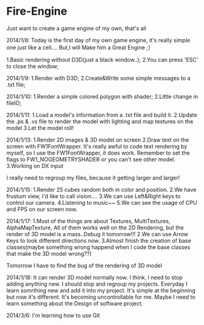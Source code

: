Fire-Engine
===========

Just want to create a game engine of my own, that's all

2014/1/8:
  Today is the first day of my own game engine, it's really simple one just like a cell.... 
  But,I will Make him a Great Engine ;）
  
  1.Basic rendering without D3D(just a black window..);
  2.You can press 'ESC' to close the window;
  
2014/1/9:
  1.Render with D3D;
  2.Create&Write some simple messages to a .txt file;
  
2014/1/10:
  1.Render a simple colored polygon with shader;
  2.Little change in fileIO;
  
2014/1/11:
  1.Load a model's information from a .txt file and build it.
  2.Update the .ps & .vs file to render the model with lighting and map textures on the model
  3.Let the model roll!
  
2014/1/13:
  1.Render 2D images & 3D model on screen
  2.Draw text on the screen with FW1FontWrapper. It's really awful to code text rendering by myself, so I use the FW1FontWrapper, it does work. Remember to set the flags to FW1_NOGEOMETRYSHADER or you can't see other model.
  3.Working on DX input
  
  I really need to regroup my files, because it getting larger and larger!
  
2014/1/15:
  1.Render 25 cubes random both in color and position.
  2.We have frustum view, I'd like to call vision....
  3.We can use Left&Right keys to control our camera.
  4.Listening to music~~
  5.We can see the usage of CPU and FPS on our screen now.
  
2014/1/17:
  1.Most of the things are about Textures, MultiTextures, AlphaMapTexture, All of them works well on the 2D Rendering, but the render of 3D model is a mass..Debug it tomorrow!!!
  2.We can use Arrow Keys to look different directions now.
  3.Almost finish the creation of base classes(maybe something wrong happend when I code the base classes that make the 3D model wrong??)
  
  Tomorrow I have to find the bug of the rendering of 3D model
  
2014/1/18:
  It can render 3D model normally now. 
  I think, I need to stop adding anything new. I should stop and regroup my projects. Everyday I learn somrthing new and add it into my project. It's simple at the beginning but now it's different. It's becoming uncontrollable for me. Maybe I need to learn something about the Design of software project.

2014/3/6:
  I'm learning how to use Git
